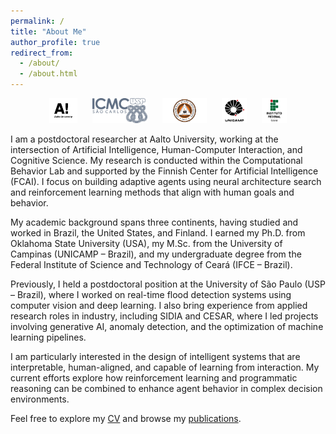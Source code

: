 ```yaml
---
permalink: /
title: "About Me"
author_profile: true
redirect_from: 
  - /about/
  - /about.html
---
```

<p align="center">
  <img src="/images/logos/aalto.png" alt="Aalto University" style="max-height:40px; max-width:100px; margin:0 10px;">
  <img src="/images/logos/usp.jpg" alt="USP" style="max-height:40px; max-width:100px; margin:0 10px;">
  <img src="/images/logos/osu.png" alt="Oklahoma State University" style="max-height:40px; max-width:100px; margin:0 10px;">
  <img src="/images/logos/unicamp.png" alt="UNICAMP" style="max-height:40px; max-width:100px; margin:0 10px;">
  <img src="/images/logos/ifce.png" alt="IFCE" style="max-height:40px; max-width:100px; margin:0 10px;">
</p>

I am a postdoctoral researcher at Aalto University, working at the intersection of Artificial Intelligence, Human-Computer Interaction, and Cognitive Science. My research is conducted within the Computational Behavior Lab and supported by the Finnish Center for Artificial Intelligence (FCAI). I focus on building adaptive agents using neural architecture search and reinforcement learning methods that align with human goals and behavior.

My academic background spans three continents, having studied and worked in Brazil, the United States, and Finland. I earned my Ph.D. from Oklahoma State University (USA), my M.Sc. from the University of Campinas (UNICAMP – Brazil), and my undergraduate degree from the Federal Institute of Science and Technology of Ceará (IFCE – Brazil).

Previously, I held a postdoctoral position at the University of São Paulo (USP – Brazil), where I worked on real-time flood detection systems using computer vision and deep learning. I also bring experience from applied research roles in industry, including SIDIA and CESAR, where I led projects involving generative AI, anomaly detection, and the optimization of machine learning pipelines.

I am particularly interested in the design of intelligent systems that are interpretable, human-aligned, and capable of learning from interaction. My current efforts explore how reinforcement learning and programmatic reasoning can be combined to enhance agent behavior in complex decision environments.

Feel free to explore my [CV](/cv/) and browse my [publications](/publications/).
